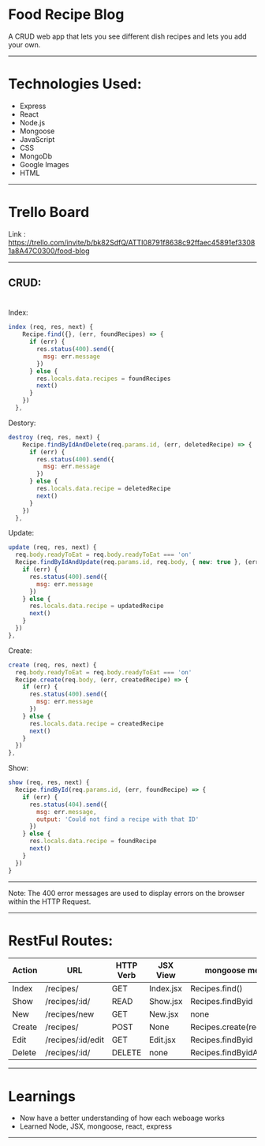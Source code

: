  # Food Recipe Blog
A CRUD web app that lets you see different dish recipes and lets you add your own. 

-------
# Technologies Used: 
- Express
- React
- Node.js
- Mongoose
- JavaScript
- CSS
- MongoDb
- Google Images
- HTML

----------

# Trello Board
Link : https://trello.com/invite/b/bk82SdfQ/ATTI08791f8638c92ffaec45891ef33081a8A47C0300/food-blog

----------------------------

## CRUD:
#
Index: 
```javascript
index (req, res, next) {
    Recipe.find({}, (err, foundRecipes) => {
      if (err) {
        res.status(400).send({
          msg: err.message
        })
      } else {
        res.locals.data.recipes = foundRecipes
        next()
      }
    })
  },
  ```
Destory:
```javascript
destroy (req, res, next) {
    Recipe.findByIdAndDelete(req.params.id, (err, deletedRecipe) => {
      if (err) {
        res.status(400).send({
          msg: err.message
        })
      } else {
        res.locals.data.recipe = deletedRecipe
        next()
      }
    })
  },
  ```
  Update: 
  ```javascript
  update (req, res, next) {
    req.body.readyToEat = req.body.readyToEat === 'on'
    Recipe.findByIdAndUpdate(req.params.id, req.body, { new: true }, (err, updatedRecipe) => {
      if (err) {
        res.status(400).send({
          msg: err.message
        })
      } else {
        res.locals.data.recipe = updatedRecipe
        next()
      }
    })
  },
  ```
  Create: 
  ```javascript
  create (req, res, next) {
    req.body.readyToEat = req.body.readyToEat === 'on'
    Recipe.create(req.body, (err, createdRecipe) => {
      if (err) {
        res.status(400).send({
          msg: err.message
        })
      } else {
        res.locals.data.recipe = createdRecipe
        next()
      }
    })
  },
  ```
  Show:
  ```javascript
  show (req, res, next) {
    Recipe.findById(req.params.id, (err, foundRecipe) => {
      if (err) {
        res.status(404).send({
          msg: err.message,
          output: 'Could not find a recipe with that ID'
        })
      } else {
        res.locals.data.recipe = foundRecipe
        next()
      }
    })
  }
```
-------------------------------------------------------------

Note: The 400 error messages are used to display errors on the browser within the HTTP Request.

------------------------------------------------------------
# RestFul Routes: 

| Action | URL | HTTP Verb | JSX View | mongoose method |
|--------|-----|-----------|----------|-----------------|
| Index | /recipes/ | GET | Index.jsx | Recipes.find() |
| Show | /recipes/:id/ | READ | Show.jsx | Recipes.findByid |
| New | /recipes/new | GET | New.jsx | none |
| Create | /recipes/ | POST | None | Recipes.create(req.body) |
| Edit | /recipes/:id/edit | GET | Edit.jsx | Recipes.findByid |
| Delete | /recipes/:id/ | DELETE | none | Recipes.findByidAndDelete |

------------------------------------
# Learnings
- Now have a better understanding of how each weboage works
- Learned Node, JSX, mongoose, react, express
-----
